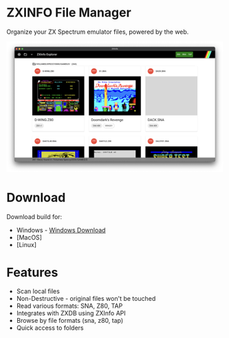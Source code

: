 
# ZXINFO File Manager
Organize your ZX Spectrum emulator files, powered by the web.

<img width="1024" alt="ZXInfoTV-home" src="doc/screenshot.png">

# Download
Download build for:
* Windows - [Windows Download](https://drive.google.com/drive/folders/1egnpMV1TWWqsOxIy3Vyt6gmkF_sdpxVK?usp=sharing)
* [MacOS]
* [Linux]

# Features
* Scan local files
* Non-Destructive - original files won't be touched
* Read various formats: SNA, Z80, TAP
* Integrates with ZXDB using ZXInfo API
* Browse by file formats (sna, z80, tap)
* Quick access to folders
